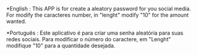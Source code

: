 *English :
This APP is for create a aleatory password for you social media.
For modify the caracteres number, in "lenght" modify "10" for the amount wanted.

*Português :
Este aplicativo é para criar uma senha aleatória para suas redes sociais.
Para modificar o número do caractere, em "Lenght" modifique "10" para a quantidade desejada.
